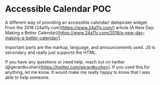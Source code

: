 # Accessible Calendar POC

A different way of providing an accessible calendar/ datepicker widget. From the 2018 (24a11y.com)[https://www.24a11y.com/] article (A New Day: Making a Better Calendar)[https://www.24a11y.com/2018/a-new-day-making-a-better-calendar/].

Important parts are the markup, language, and announcements used. JS is secondary and really just supports the HTML.

If you have any questions or need help, reach out on twitter (@gerardkcohen)[https://twitter.com/gerardkcohen]. If you used this for anything, let me know. It would make me really happy to know that I was able to help someone.